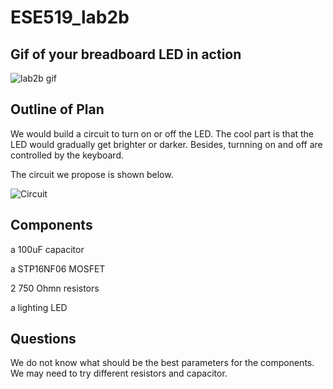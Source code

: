 # ESE519_lab2b
## Gif of your breadboard LED in action

![lab2b gif](https://user-images.githubusercontent.com/114015725/197112041-82d72d82-3be8-43cd-b500-0476492bc5b1.gif)

## Outline of Plan
We would build a circuit to turn on or off the LED. The cool part is that the LED would gradually get brighter or darker. Besides, turnning on and off
are controlled by the keyboard. 

The circuit we propose is shown below.

![Circuit](https://user-images.githubusercontent.com/114015725/197113485-a21811c4-d9ba-4409-a051-a1490db8e589.jpeg)


## Components
a 100uF capacitor

a STP16NF06 MOSFET

2 750 Ohmn resistors

a lighting LED

## Questions
We do not know what should be the best parameters for the components. We may need to try different resistors and capacitor.
